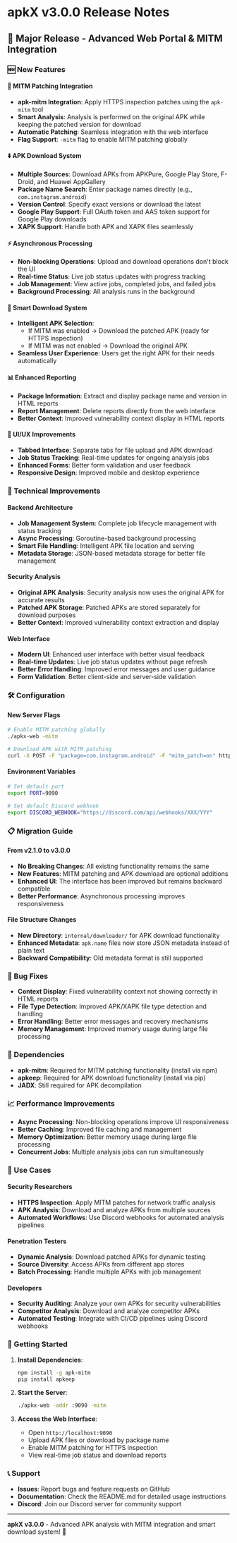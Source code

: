 # apkX v3.0.0 Release Notes

## 🚀 Major Release - Advanced Web Portal & MITM Integration

### 🆕 New Features

#### 🔧 MITM Patching Integration
- **apk-mitm Integration**: Apply HTTPS inspection patches using the `apk-mitm` tool
- **Smart Analysis**: Analysis is performed on the original APK while keeping the patched version for download
- **Automatic Patching**: Seamless integration with the web interface
- **Flag Support**: `-mitm` flag to enable MITM patching globally

#### ⬇️ APK Download System
- **Multiple Sources**: Download APKs from APKPure, Google Play Store, F-Droid, and Huawei AppGallery
- **Package Name Search**: Enter package names directly (e.g., `com.instagram.android`)
- **Version Control**: Specify exact versions or download the latest
- **Google Play Support**: Full OAuth token and AAS token support for Google Play downloads
- **XAPK Support**: Handle both APK and XAPK files seamlessly

#### ⚡ Asynchronous Processing
- **Non-blocking Operations**: Upload and download operations don't block the UI
- **Real-time Status**: Live job status updates with progress tracking
- **Job Management**: View active jobs, completed jobs, and failed jobs
- **Background Processing**: All analysis runs in the background

#### 🎯 Smart Download System
- **Intelligent APK Selection**: 
  - If MITM was enabled → Download the patched APK (ready for HTTPS inspection)
  - If MITM was not enabled → Download the original APK
- **Seamless User Experience**: Users get the right APK for their needs automatically

#### 📊 Enhanced Reporting
- **Package Information**: Extract and display package name and version in HTML reports
- **Report Management**: Delete reports directly from the web interface
- **Better Context**: Improved vulnerability context display in HTML reports

#### 🎨 UI/UX Improvements
- **Tabbed Interface**: Separate tabs for file upload and APK download
- **Job Status Tracking**: Real-time updates for ongoing analysis jobs
- **Enhanced Forms**: Better form validation and user feedback
- **Responsive Design**: Improved mobile and desktop experience

### 🔧 Technical Improvements

#### Backend Architecture
- **Job Management System**: Complete job lifecycle management with status tracking
- **Async Processing**: Goroutine-based background processing
- **Smart File Handling**: Intelligent APK file location and serving
- **Metadata Storage**: JSON-based metadata storage for better file management

#### Security Analysis
- **Original APK Analysis**: Security analysis now uses the original APK for accurate results
- **Patched APK Storage**: Patched APKs are stored separately for download purposes
- **Better Context**: Improved vulnerability context extraction and display

#### Web Interface
- **Modern UI**: Enhanced user interface with better visual feedback
- **Real-time Updates**: Live job status updates without page refresh
- **Better Error Handling**: Improved error messages and user guidance
- **Form Validation**: Better client-side and server-side validation

### 🛠️ Configuration

#### New Server Flags
```bash
# Enable MITM patching globally
./apkx-web -mitm

# Download APK with MITM patching
curl -X POST -F "package=com.instagram.android" -F "mitm_patch=on" http://localhost:9090/download
```

#### Environment Variables
```bash
# Set default port
export PORT=9090

# Set default Discord webhook
export DISCORD_WEBHOOK="https://discord.com/api/webhooks/XXX/YYY"
```

### 📋 Migration Guide

#### From v2.1.0 to v3.0.0
- **No Breaking Changes**: All existing functionality remains the same
- **New Features**: MITM patching and APK download are optional additions
- **Enhanced UI**: The interface has been improved but remains backward compatible
- **Better Performance**: Asynchronous processing improves responsiveness

#### File Structure Changes
- **New Directory**: `internal/downloader/` for APK download functionality
- **Enhanced Metadata**: `apk.name` files now store JSON metadata instead of plain text
- **Backward Compatibility**: Old metadata format is still supported

### 🐛 Bug Fixes
- **Context Display**: Fixed vulnerability context not showing correctly in HTML reports
- **File Type Detection**: Improved APK/XAPK file type detection and handling
- **Error Handling**: Better error messages and recovery mechanisms
- **Memory Management**: Improved memory usage during large file processing

### 🔄 Dependencies
- **apk-mitm**: Required for MITM patching functionality (install via npm)
- **apkeep**: Required for APK download functionality (install via pip)
- **JADX**: Still required for APK decompilation

### 📈 Performance Improvements
- **Async Processing**: Non-blocking operations improve UI responsiveness
- **Better Caching**: Improved file caching and management
- **Memory Optimization**: Better memory usage during large file processing
- **Concurrent Jobs**: Multiple analysis jobs can run simultaneously

### 🎯 Use Cases

#### Security Researchers
- **HTTPS Inspection**: Apply MITM patches for network traffic analysis
- **APK Analysis**: Download and analyze APKs from multiple sources
- **Automated Workflows**: Use Discord webhooks for automated analysis pipelines

#### Penetration Testers
- **Dynamic Analysis**: Download patched APKs for dynamic testing
- **Source Diversity**: Access APKs from different app stores
- **Batch Processing**: Handle multiple APKs with job management

#### Developers
- **Security Auditing**: Analyze your own APKs for security vulnerabilities
- **Competitor Analysis**: Download and analyze competitor APKs
- **Automated Testing**: Integrate with CI/CD pipelines using Discord webhooks

### 🚀 Getting Started

1. **Install Dependencies**:
   ```bash
   npm install -g apk-mitm
   pip install apkeep
   ```

2. **Start the Server**:
   ```bash
   ./apkx-web -addr :9090 -mitm
   ```

3. **Access the Web Interface**:
   - Open `http://localhost:9090`
   - Upload APK files or download by package name
   - Enable MITM patching for HTTPS inspection
   - View real-time job status and download reports

### 📞 Support
- **Issues**: Report bugs and feature requests on GitHub
- **Documentation**: Check the README.md for detailed usage instructions
- **Discord**: Join our Discord server for community support

---

**apkX v3.0.0** - Advanced APK analysis with MITM integration and smart download system! 🎉

